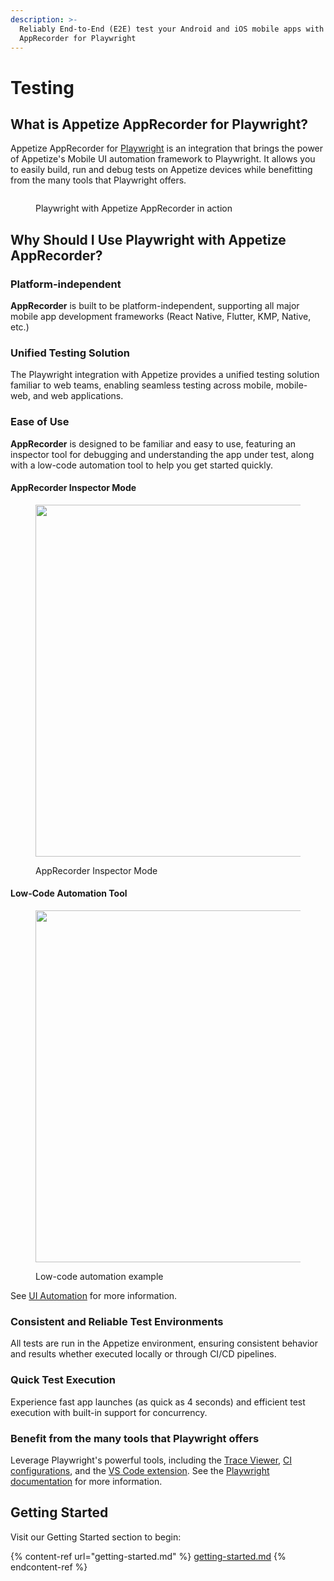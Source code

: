 ```yaml
---
description: >-
  Reliably End-to-End (E2E) test your Android and iOS mobile apps with Appetize
  AppRecorder for Playwright
---
```


# Testing

## What is Appetize AppRecorder for Playwright?

Appetize AppRecorder for [Playwright](https://playwright.dev/) is an integration that brings the power of Appetize's Mobile UI automation framework to Playwright. It allows you to easily build, run and debug tests on Appetize devices while benefitting from the many tools that Playwright offers.

<figure><img src="https://lh7-us.googleusercontent.com/slidesz/AGV_vUfDhei3zJ-IQe4MT8ejIwMKhcCz1LBXabFRMf85w47QU9zznRFGq11pWA0mQrCRhmp0l4qLEYjx6GziqEdkqsIEjpBh0sREzSnsVe6fEx3hiJp2PKxh7PmDvj7pU__eOGzkzzuPb_C9r-hXQHpYNW2-v-sBXyF5=nw?key=Ov-qIhkbe_J50OTU5jQN9g" alt=""><figcaption><p>Playwright with Appetize AppRecorder in action</p></figcaption></figure>

## **Why Should I Use Playwright with Appetize AppRecorder?**

### **Platform-independent**

**AppRecorder** is built to be platform-independent, supporting all major mobile app development frameworks (React Native, Flutter, KMP, Native, etc.)

### **Unified Testing Solution**

The Playwright integration with Appetize provides a unified testing solution familiar to web teams, enabling seamless testing across mobile, mobile-web, and web applications.&#x20;

### **Ease of Use**

**AppRecorder** is designed to be familiar and easy to use, featuring an inspector tool for debugging and understanding the app under test, along with a low-code automation tool to help you get started quickly.

#### AppRecorder Inspector Mode

<figure><img src="https://lh7-us.googleusercontent.com/slidesz/AGV_vUcsTEgw8qRe7gDZSXmjatB7OiejviWbp1elsBjdxnHl8qhx0BZ2i-2Y-DhkyzSo5WK7owLZ434lBuwjUDG-dTQsKzZsSmBlUtRjnnlbYQy7wRP_fa-x3ZsdE4L57z0CjyHrfDt6huXw1Wup90K0tu1FvfkPmLk=nw?key=Ov-qIhkbe_J50OTU5jQN9g" alt="" width="563"><figcaption><p>AppRecorder Inspector Mode</p></figcaption></figure>

#### **Low-Code Automation Tool**

<figure><img src="https://lh7-us.googleusercontent.com/slidesz/AGV_vUdeXA9PgE2hoG38KEV5OzNW10DnN8a81tzJ1WqSEj-XS3xcQxfKSXEd6QS5-J0dZn6HfsjNIdp2fiv3f0sPjWEqzB4fyqpRZUUDMouEEHNcws49zEVxunD_1S9h97kRRwvckFRDtqe0j1zR5aVufDKexzaSyINZ=nw?key=Ov-qIhkbe_J50OTU5jQN9g" alt="" width="563"><figcaption><p>Low-code automation example</p></figcaption></figure>

See [UI Automation](../../features/ui-automation.md) for more information.

### **Consistent and Reliable Test Environments**

All tests are run in the Appetize environment, ensuring consistent behavior and results whether executed locally or through CI/CD pipelines.

### **Quick Test Execution**

Experience fast app launches (as quick as 4 seconds) and efficient test execution with built-in support for concurrency.

### Benefit from the many tools that Playwright offers

Leverage Playwright's powerful tools, including the [Trace Viewer](https://playwright.dev/docs/trace-viewer-intro), [CI configurations](https://playwright.dev/docs/ci), and the [VS Code extension](https://playwright.dev/docs/getting-started-vscode). See the [Playwright documentation](https://playwright.dev/docs/intro) for more information.

## Getting Started

Visit our Getting Started section to begin:

{% content-ref url="getting-started.md" %}
[getting-started.md](getting-started.md)
{% endcontent-ref %}
